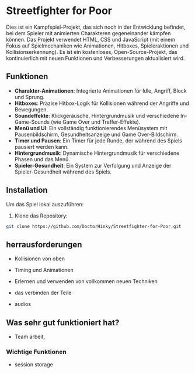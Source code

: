 # Streetfighter for Poor

Dies ist ein Kampfspiel-Projekt, das sich noch in der Entwicklung befindet, bei dem Spieler mit animierten Charakteren gegeneinander kämpfen können. Das Projekt verwendet HTML, CSS und JavaScript (mit einem Fokus auf Spielmechaniken wie Animationen, Hitboxes, Spieleraktionen und Kollisionserkennung). Es ist ein kostenloses, Open-Source-Projekt, das kontinuierlich mit neuen Funktionen und Verbesserungen aktualisiert wird.







## Funktionen

- **Charakter-Animationen**: Integrierte Animationen für Idle, Angriff, Block und Sprung.
- **Hitboxes**: Präzise Hitbox-Logik für Kollisionen während der Angriffe und Bewegungen.
- **Soundeffekte**: Klickgeräusche, Hintergrundmusik und verschiedene In-Game-Sounds (wie Game Over und Treffer-Effekte).
- **Menü und UI**: Ein vollständig funktionierendes Menüsystem mit Pausenbildschirm, Gesundheitsanzeige und Game Over-Bildschirm.
- **Timer und Pausen**: Ein Timer für jede Runde, der während des Spiels pausiert werden kann.
- **Hintergrundmusik**: Dynamische Hintergrundmusik für verschiedene Phasen und das Menü.
- **Spieler-Gesundheit**: Ein System zur Verfolgung und Anzeige der Spieler-Gesundheit während des Spiels.

## Installation

Um das Spiel lokal auszuführen:

1. Klone das Repository:

```bash
git clone https://github.com/DoctorHinky/Streetfighter-for-Poor.git
```

## herrausforderungen


- Kollisionen von oben
- Timing und Animationen
- Erlernen und verwenden von vollkommen neuen Techniken



- das verbinden der Teile
- audios


## Was sehr gut funktioniert hat?

- Team arbeit, 



### Wichtige Funktionen

- session storage
